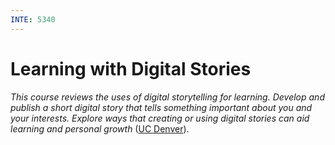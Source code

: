 ```yaml
---
INTE: 5340
---
```


# Learning with Digital Stories

>
  _This course reviews the uses of digital storytelling for learning. Develop and publish a short digital story that tells something important about you and your interests. Explore ways that creating or using digital stories can aid learning and personal growth_ ([UC Denver](https://catalog.ucdenver.edu/cu-denver/graduate/schools-colleges-departments/school-education-human-development/learning-design-technology/)).

